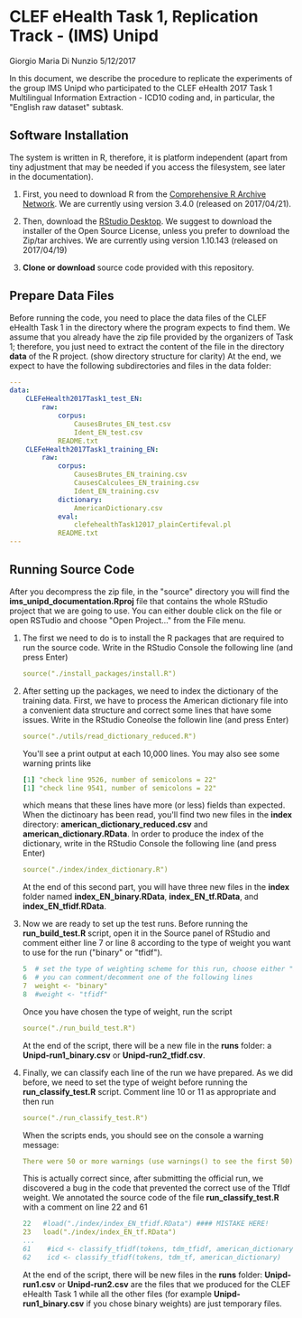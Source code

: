 CLEF eHealth Task 1, Replication Track - (IMS) Unipd
================
Giorgio Maria Di Nunzio
5/12/2017

In this document, we describe the procedure to replicate the experiments of the group IMS Unipd who participated to the CLEF eHealth 2017 Task 1 Multilingual Information Extraction - ICD10 coding and, in particular, the "English raw dataset" subtask.

Software Installation
---------------------

The system is written in R, therefore, it is platform independent (apart from tiny adjustment that may be needed if you access the filesystem, see later in the documentation).

1.  First, you need to download R from the [Comprehensive R Archive Network](https://cran.r-project.org). We are currently using version 3.4.0 (released on 2017/04/21).

2.  Then, download the [RStudio Desktop](https://www.rstudio.com/products/rstudio/download2/). We suggest to download the installer of the Open Source License, unless you prefer to download the Zip/tar archives. We are currently using version 1.10.143 (released on 2017/04/19)

3.  **Clone or download** source code provided with this repository.

Prepare Data Files
------------------

Before running the code, you need to place the data files of the CLEF eHealth Task 1 in the directory where the program expects to find them. We assume that you already have the zip file provided by the organizers of Task 1; therefore, you just need to extract the content of the file in the directory **data** of the R project. (show directory structure for clarity) At the end, we expect to have the following subdirectories and files in the data folder:

``` yaml
---
data:
    CLEFeHealth2017Task1_test_EN:
        raw:
            corpus:
                CausesBrutes_EN_test.csv
                Ident_EN_test.csv
            README.txt
    CLEFeHealth2017Task1_training_EN:
        raw:
            corpus:
                CausesBrutes_EN_training.csv
                CausesCalculees_EN_training.csv
                Ident_EN_training.csv
            dictionary:
                AmericanDictionary.csv
            eval:
                clefehealthTask12017_plainCertifeval.pl
            README.txt
---
```

Running Source Code
-------------------

After you decompress the zip file, in the "source" directory you will find the **ims\_unipd\_documentation.Rproj** file that contains the whole RStudio project that we are going to use. You can either double click on the file or open RSTudio and choose "Open Project..." from the File menu.

1.  The first we need to do is to install the R packages that are required to run the source code. Write in the RStudio Console the following line (and press Enter)

    ``` yaml
    source("./install_packages/install.R")
    ```

2.  After setting up the packages, we need to index the dictionary of the training data. First, we have to process the American dictionary file into a convenient data structure and correct some lines that have some issues. Write in the RStudio Coneolse the followin line (and press Enter)

    ``` yaml
    source("./utils/read_dictionary_reduced.R")
    ```

    You'll see a print output at each 10,000 lines. You may also see some warning prints like

    ``` yaml
    [1] "check line 9526, number of semicolons = 22"
    [1] "check line 9541, number of semicolons = 22"
    ```

    which means that these lines have more (or less) fields than expected. When the dictinoary has been read, you'll find two new files in the **index** directory: **american\_dictionary\_reduced.csv** and **american\_dictionary.RData**. In order to produce the index of the dictionary, write in the RStudio Console the following line (and press Enter)

    ``` yaml
    source("./index/index_dictionary.R")
    ```

    At the end of this second part, you will have three new files in the **index** folder named **index\_EN\_binary.RData**, **index\_EN\_tf.RData**, and **index\_EN\_tfidf.RData**.

3.  Now we are ready to set up the test runs. Before running the **run\_build\_test.R** script, open it in the Source panel of RStudio and comment either line 7 or line 8 according to the type of weight you want to use for the run ("binary" or "tfidf").

    ``` yaml
    5  # set the type of weighting scheme for this run, choose either "binary" or "tfidf"
    6  # you can comment/decomment one of the following lines
    7  weight <- "binary"
    8  #weight <- "tfidf"
    ```

    Once you have chosen the type of weight, run the script

    ``` yaml
    source("./run_build_test.R")
    ```

    At the end of the script, there will be a new file in the **runs** folder: a **Unipd-run1\_binary.csv** or **Unipd-run2\_tfidf.csv**.

4.  Finally, we can classify each line of the run we have prepared. As we did before, we need to set the type of weight before running the **run\_classify\_test.R** script. Comment line 10 or 11 as appropriate and then run

    ``` yaml
    source("./run_classify_test.R")
    ```

    When the scripts ends, you should see on the console a warning message:

    ``` yaml
    There were 50 or more warnings (use warnings() to see the first 50)
    ```

    This is actually correct since, after submitting the official run, we discovered a bug in the code that prevented the correct use of the TfIdf weight. We annotated the source code of the file **run\_classify\_test.R** with a comment on line 22 and 61

    ``` yaml
    22   #load("./index/index_EN_tfidf.RData") #### MISTAKE HERE!
    23   load("./index/index_EN_tf.RData")
    ...
    61    #icd <- classify_tfidf(tokens, tdm_tfidf, american_dictionary) #### MISTAKE HERE!
    62    icd <- classify_tfidf(tokens, tdm_tf, american_dictionary)
    ```

    At the end of the script, there will be new files in the **runs** folder: **Unipd-run1.csv** or **Unipd-run2.csv** are the files that we produced for the CLEF eHealth Task 1 while all the other files (for example **Unipd-run1\_binary.csv** if you chose binary weights) are just temporary files.
